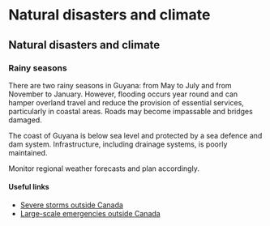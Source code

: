 # Natural disasters and climate

## Natural disasters and climate

### Rainy seasons

There are two rainy seasons in Guyana: from May to July and from November to January. However, flooding occurs year round and can hamper overland travel and reduce the provision of essential services, particularly in coastal areas. Roads may become impassable and bridges damaged.

The coast of Guyana is below sea level and protected by a sea defence and dam system. Infrastructure, including drainage systems, is poorly maintained.

Monitor regional weather forecasts and plan accordingly.

#### Useful links

* [Severe storms outside Canada](https://travel.gc.ca/travelling/health-safety/hurricanes-typhoons-cyclones-monsoons)
* [Large-scale emergencies outside Canada](https://travel.gc.ca/assistance/emergency-info/large-scale-emergencies-abroad)